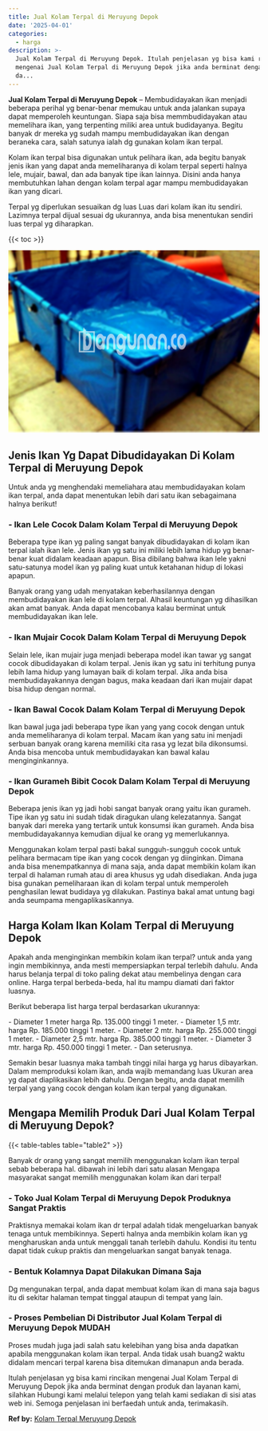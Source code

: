 ```yaml
---
title: Jual Kolam Terpal di Meruyung Depok
date: '2025-04-01'
categories:
  - harga
description: >-
  Jual Kolam Terpal di Meruyung Depok. Itulah penjelasan yg bisa kami rincikan
  mengenai Jual Kolam Terpal di Meruyung Depok jika anda berminat dengan produk
  da...
---
```


**Jual Kolam Terpal di Meruyung Depok** – Membudidayakan ikan menjadi beberapa perihal yg benar-benar memukau untuk anda jalankan supaya dapat memperoleh keuntungan. Siapa saja bisa memmbudidayakan atau memelihara ikan, yang terpenting miliki area untuk budidayanya. Begitu banyak dr mereka yg sudah mampu membudidayakan ikan dengan beraneka cara, salah satunya ialah dg gunakan kolam ikan terpal.

Kolam ikan terpal bisa digunakan untuk pelihara ikan, ada begitu banyak jenis ikan yang dapat anda memeliharanya di kolam terpal seperti halnya lele, mujair, bawal, dan ada banyak tipe ikan lainnya. Disini anda hanya membutuhkan lahan dengan kolam terpal agar mampu membudidayakan ikan yang dicari.

Terpal yg diperlukan sesuaikan dg luas Luas dari kolam ikan itu sendiri. Lazimnya terpal dijual sesuai dg ukurannya, anda bisa menentukan sendiri luas terpal yg diharapkan.

{{< toc >}}

![Jual Kolam Terpal di Meruyung Depok](/images/jual-kolam-terpal-29.png)

## Jenis Ikan Yg Dapat Dibudidayakan Di Kolam Terpal di Meruyung Depok

Untuk anda yg menghendaki memeliahara atau membudidayakan kolam ikan terpal, anda dapat menentukan lebih dari satu ikan sebagaimana halnya berikut!

### \- Ikan Lele Cocok Dalam Kolam Terpal di Meruyung Depok

Beberapa type ikan yg paling sangat banyak dibudidayakan di kolam ikan terpal ialah ikan lele. Jenis ikan yg satu ini miliki lebih lama hidup yg benar-benar kuat didalam keadaan apapun. Bisa dibilang bahwa ikan lele yakni satu-satunya model ikan yg paling kuat untuk ketahanan hidup di lokasi apapun.

Banyak orang yang udah menyatakan keberhasilannya dengan membudidayakan ikan lele di kolam terpal. Alhasil keuntungan yg dihasilkan akan amat banyak. Anda dapat mencobanya kalau berminat untuk membudidayakan ikan lele.

### \- Ikan Mujair Cocok Dalam Kolam Terpal di Meruyung Depok

Selain lele, ikan mujair juga menjadi beberapa model ikan tawar yg sangat cocok dibudidayakan di kolam terpal. Jenis ikan yg satu ini terhitung punya lebih lama hidup yang lumayan baik di kolam terpal. Jika anda bisa membudidayakannya dengan bagus, maka keadaan dari ikan mujair dapat bisa hidup dengan normal.

### \- Ikan Bawal Cocok Dalam Kolam Terpal di Meruyung Depok

Ikan bawal juga jadi beberapa type ikan yang yang cocok dengan untuk anda memeliharanya di kolam terpal. Macam ikan yang satu ini menjadi serbuan banyak orang karena memiliki cita rasa yg lezat bila dikonsumsi. Anda bisa mencoba untuk membudidayakan kan bawal kalau menginginkannya.

### \- Ikan Gurameh Bibit Cocok Dalam Kolam Terpal di Meruyung Depok

Beberapa jenis ikan yg jadi hobi sangat banyak orang yaitu ikan gurameh. Tipe ikan yg satu ini sudah tidak diragukan ulang kelezatannya. Sangat banyak dari mereka yang tertarik untuk konsumsi ikan gurameh. Anda bisa membudidayakannya kemudian dijual ke orang yg memerlukannya.

Menggunakan kolam terpal pasti bakal sungguh-sungguh cocok untuk pelihara bermacam tipe ikan yang cocok dengan yg diinginkan. Dimana anda bisa menempatkannya di mana saja, anda dapat membikin kolam ikan terpal di halaman rumah atau di area khusus yg udah disediakan. Anda juga bisa gunakan pemeliharaan ikan di kolam terpal untuk memperoleh penghasilan lewat budidaya yg dilakukan. Pastinya bakal amat untung bagi anda seumpama mengaplikasikannya.

## Harga Kolam Ikan Kolam Terpal di Meruyung Depok

Apakah anda menginginkan membikin kolam ikan terpal? untuk anda yang ingin membikinnya, anda mesti mempersiapkan terpal terlebih dahulu. Anda harus belanja terpal di toko paling dekat atau membelinya dengan cara online. Harga terpal berbeda-beda, hal itu mampu diamati dari faktor luasnya.

Berikut beberapa list harga terpal berdasarkan ukurannya:

\- Diameter 1 meter harga Rp. 135.000 tinggi 1 meter. - Diameter 1,5 mtr. harga Rp. 185.000 tinggi 1 meter. - Diameter 2 mtr. harga Rp. 255.000 tinggi 1 meter. - Diameter 2,5 mtr. harga Rp. 385.000 tinggi 1 meter. - Diameter 3 mtr. harga Rp. 450.000 tinggi 1 meter. - Dan seterusnya.

Semakin besar luasnya maka tambah tinggi nilai harga yg harus dibayarkan. Dalam memproduksi kolam ikan, anda wajib memandang luas Ukuran area yg dapat diaplikasikan lebih dahulu. Dengan begitu, anda dapat memilih terpal yang yang cocok dengan kolam ikan terpal yang digunakan.

## Mengapa Memilih Produk Dari Jual Kolam Terpal di Meruyung Depok?

{{< table-tables table="table2" >}}

Banyak dr orang yang sangat memilih menggunakan kolam ikan terpal sebab beberapa hal. dibawah ini lebih dari satu alasan Mengapa masyarakat sangat memilih menggunakan kolam ikan dari terpal!

### \- Toko Jual Kolam Terpal di Meruyung Depok Produknya Sangat Praktis

Praktisnya memakai kolam ikan dr terpal adalah tidak mengeluarkan banyak tenaga untuk membikinnya. Seperti halnya anda membikin kolam ikan yg mengharuskan anda untuk menggali tanah terlebih dahulu. Kondisi itu tentu dapat tidak cukup praktis dan mengeluarkan sangat banyak tenaga.

### \- Bentuk Kolamnya Dapat Dilakukan Dimana Saja

Dg mengunakan terpal, anda dapat membuat kolam ikan di mana saja bagus itu di sekitar halaman tempat tinggal ataupun di tempat yang lain.

### \- Proses Pembelian Di Distributor Jual Kolam Terpal di Meruyung Depok MUDAH

Proses mudah juga jadi salah satu kelebihan yang bisa anda dapatkan apabila menggunakan kolam ikan terpal. Anda tidak usah buang2 waktu didalam mencari terpal karena bisa ditemukan dimanapun anda berada.

Itulah penjelasan yg bisa kami rincikan mengenai Jual Kolam Terpal di Meruyung Depok jika anda berminat dengan produk dan layanan kami, silahkan Hubungi kami melalui telepon yang telah kami sediakan di sisi atas web ini. Semoga penjelasan ini berfaedah untuk anda, terimakasih.

**Ref by:** [Kolam Terpal Meruyung Depok](https://id.wikipedia.org/wiki/Kolam)

